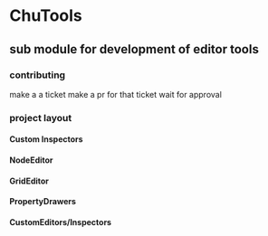 # ChuTools

## sub module for development of editor tools

### contributing

make a a ticket make a pr for that ticket wait for approval

### project layout

#### Custom Inspectors

#### NodeEditor

#### GridEditor

#### PropertyDrawers

#### CustomEditors/Inspectors
